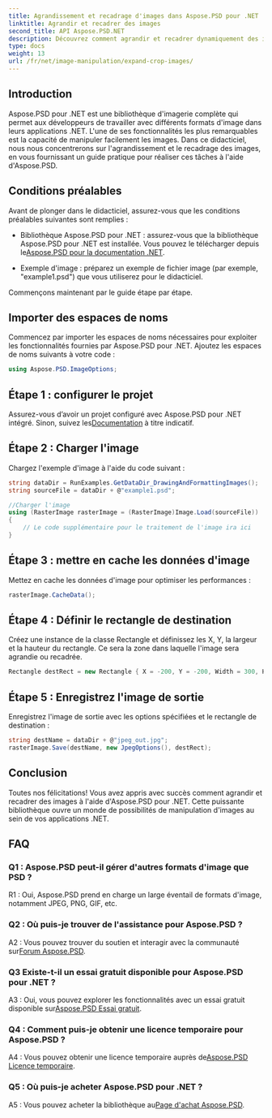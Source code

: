 ```yaml
---
title: Agrandissement et recadrage d'images dans Aspose.PSD pour .NET
linktitle: Agrandir et recadrer des images
second_title: API Aspose.PSD.NET
description: Découvrez comment agrandir et recadrer dynamiquement des images à l'aide d'Aspose.PSD pour .NET. Suivez notre guide étape par étape pour une manipulation transparente des images.
type: docs
weight: 13
url: /fr/net/image-manipulation/expand-crop-images/
---
```

## Introduction

Aspose.PSD pour .NET est une bibliothèque d'imagerie complète qui permet aux développeurs de travailler avec différents formats d'image dans leurs applications .NET. L'une de ses fonctionnalités les plus remarquables est la capacité de manipuler facilement les images. Dans ce didacticiel, nous nous concentrerons sur l'agrandissement et le recadrage des images, en vous fournissant un guide pratique pour réaliser ces tâches à l'aide d'Aspose.PSD.

## Conditions préalables

Avant de plonger dans le didacticiel, assurez-vous que les conditions préalables suivantes sont remplies :

-  Bibliothèque Aspose.PSD pour .NET : assurez-vous que la bibliothèque Aspose.PSD pour .NET est installée. Vous pouvez le télécharger depuis le[Aspose.PSD pour la documentation .NET](https://reference.aspose.com/psd/net/).

- Exemple d'image : préparez un exemple de fichier image (par exemple, "example1.psd") que vous utiliserez pour le didacticiel.

Commençons maintenant par le guide étape par étape.

## Importer des espaces de noms

Commencez par importer les espaces de noms nécessaires pour exploiter les fonctionnalités fournies par Aspose.PSD pour .NET. Ajoutez les espaces de noms suivants à votre code :

```csharp
using Aspose.PSD.ImageOptions;
```

## Étape 1 : configurer le projet

 Assurez-vous d’avoir un projet configuré avec Aspose.PSD pour .NET intégré. Sinon, suivez les[Documentation](https://reference.aspose.com/psd/net/) à titre indicatif.

## Étape 2 : Charger l'image

Chargez l'exemple d'image à l'aide du code suivant :

```csharp
string dataDir = RunExamples.GetDataDir_DrawingAndFormattingImages();
string sourceFile = dataDir + @"example1.psd";

//Charger l'image
using (RasterImage rasterImage = (RasterImage)Image.Load(sourceFile))
{
    // Le code supplémentaire pour le traitement de l'image ira ici
}
```

## Étape 3 : mettre en cache les données d'image

Mettez en cache les données d'image pour optimiser les performances :

```csharp
rasterImage.CacheData();
```

## Étape 4 : Définir le rectangle de destination

Créez une instance de la classe Rectangle et définissez les X, Y, la largeur et la hauteur du rectangle. Ce sera la zone dans laquelle l'image sera agrandie ou recadrée.

```csharp
Rectangle destRect = new Rectangle { X = -200, Y = -200, Width = 300, Height = 300 };
```

## Étape 5 : Enregistrez l'image de sortie

Enregistrez l'image de sortie avec les options spécifiées et le rectangle de destination :

```csharp
string destName = dataDir + @"jpeg_out.jpg";
rasterImage.Save(destName, new JpegOptions(), destRect);
```

## Conclusion

Toutes nos félicitations! Vous avez appris avec succès comment agrandir et recadrer des images à l'aide d'Aspose.PSD pour .NET. Cette puissante bibliothèque ouvre un monde de possibilités de manipulation d'images au sein de vos applications .NET.

## FAQ

### Q1 : Aspose.PSD peut-il gérer d'autres formats d'image que PSD ?

R1 : Oui, Aspose.PSD prend en charge un large éventail de formats d'image, notamment JPEG, PNG, GIF, etc.

### Q2 : Où puis-je trouver de l'assistance pour Aspose.PSD ?

 A2 : Vous pouvez trouver du soutien et interagir avec la communauté sur[Forum Aspose.PSD](https://forum.aspose.com/c/psd/34).

### Q3 Existe-t-il un essai gratuit disponible pour Aspose.PSD pour .NET ?

 A3 : Oui, vous pouvez explorer les fonctionnalités avec un essai gratuit disponible sur[Aspose.PSD Essai gratuit](https://releases.aspose.com/).

### Q4 : Comment puis-je obtenir une licence temporaire pour Aspose.PSD ?

 A4 : Vous pouvez obtenir une licence temporaire auprès de[Aspose.PSD Licence temporaire](https://purchase.aspose.com/temporary-license/).

### Q5 : Où puis-je acheter Aspose.PSD pour .NET ?

 A5 : Vous pouvez acheter la bibliothèque au[Page d'achat Aspose.PSD](https://purchase.aspose.com/buy).